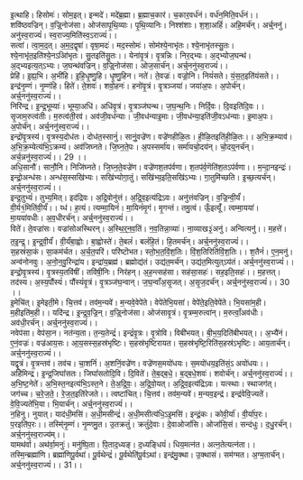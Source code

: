

  
इ॒त्थाहि। हिसोमः॑। सोम॒इत्। इन्मदे॑। मदे॑ब्र॒ह्मा। ब्र॒ह्माच॒कार॑। च॒कार॒वर्ध॑नं। वर्ध॑न॒मिति॒वर्ध॑नं।। शवि॑ष्ठवज्रिन्। व॒ज्रि्॒नोज॑सा। ओज॑सापृ॒थि॒व्याः। पृ॒थि॒व्यानिः। निश्श॑शाः। श॒शा॒अहिं॑। अहि॒मर्च॑न्। अर्च्॒ननु॑। अनु॑स्व॒राज्यं॑। स्व॒राज्य॒मिति॑स्व॒ऽराज्यं॑।।  
सत्वा॑। त्वा॒म॒द॒त्। अ॒म॒द॒द्वृषा॑। वृषा॒मदः॑। मद॒स्सोमः॑। सोम॑श्ये॒नाभृ॑तः। श्ये॒नाभृ॑तस्सु॒तः। श्ये॒नाभृ॑त॒इति॑श्ये॒नऽआि॑भृतः। सु॒तइति॑सु॒तः।। येना॑वृ॒त्रं। वृ॒त्रन्निः। निर॒द्भ्यः। अ॒द्भ्योज॒घन्थ॑। अ॒द्भ्यइत्य॒त्ऽभ्यः। ज॒घन्थ॑वज्रिन्। व॒ज्रि्॒नोज॑सा। ओज॒सार्च॑न्। अर्च्॒ननु॑स्व॒राज्यं॑।।  
प्रेहि॑। इ॒ह्य॒भि। अ॒भी॑हि। इ॒हि॒धृ॒ष्णु॒हि। धृ॒ष्णु॒हिन। नते॑। ते॒वज्रः॑। वज्रो॒नि। नियं॑सते। यं॒स॒त॒इति॑यंसते।। इन्द्र॑नृ॒म्णं। नृ॒म्णंहि। हिते॑। ते॒शवः॑। शवो॒हनः॑। हनो॑वृ॒त्रं। वृ॒त्रञ्जया॑। जया॑अ॒पः। अ॒पोर्च॑न्। अर्च्॒ननु॑स्व॒राज्यं॑।।  
निरि॑न्द्र। इ॒न्द्र॒भूम्याः॑। भूम्या॒अधि॑। अधि॑वृ॒त्रं। वृ॒त्रञ्ज॑घन्थ। ज॒घ॒न्थ॒निः। निर्दि॒वः। दि॒वइति॑दि॒वः।। सृ॒जाम॒रुत्व॑तीः। म॒रुत्व॑ती॒रव॑। अव॑जी॒वध॑न्याः। जी॒वध॑न्याइ॒माः। जी॒वध॑न्या॒इति॑जी॒वऽध॑न्याः। इ॒माअ॒पः। अ॒पोर्च॑न्। अर्च्॒ननु॑स्व॒राज्यं॑।।  
इन्द्रो॑वृ॒त्रस्य॑। वृ॒त्रस्य॒दोध॑तः। दोध॑त॒स्सानुं॑। सानुं॒वज्रे॑ण। वज्रे॑णहीळि॒तः। ही॒ळि॒तइति॑ही॒ळि॒तः।। अ॒भि॒क्र॒म्याव॑। अ॒भि॒क्र॒म्येत्य॑भि॒ऽक्रम्य॑। अव॑जिघ्नते। जि॒घ्न॒ते॒पः। अ॒पस्सर्मा॑य। सर्मा॑यचो॒दय॑न्। चो॒दय्॒नर्च॑न्।अर्च॒न्ननु॑स्व॒राज्यं॑।। 29 ।।  
अधि॒सानौ॑। सानौ॒नि। निजि॑घ्नते। जि॒घ्न॒ते॒वज्रे॑ण। वज्रे॑णश॒तप॑र्वणा। श॒तप॑र्व॒णॆति॑श॒तऽप॑र्वणा।। म॒न्दा॒नइन्द्रः॑। इन्द्रो॒अन्ध॑सः। अन्ध॑स॒स्सखि॑भ्यः। सखि॑भ्योगा॒तुं। सखि॑भ्य॒इति॒सखि॑ऽभ्यः। गा॒तुमि॑च्छति। इ॒च्छ॒त्यर्च॑न्। अर्च्॒ननु॑स्व॒राज्यं॑।।  
इन्द्र॒तुभ्यं॑। तुभ्य॒मित्। इद॑द्रिवः। अ॒द्रि॒वोनु॑त्तं। अ॒द्रि॒व॒इत्य॑द्रिऽवः। अनु॑त्तंवज्रिन्। व॒ज्रि॒न्वी॒र्यं॑। वी॒र्य१॒॑मिति॑वी॒र्यं॑।। य्ध॑। ह॒त्यं। त्यम्मा॒यिनं॑। मा॒यिनं॑मृ॒गं। मृ॒गन्तं। तमु॒त्वं। ऊँ॒इत्यूँ॑। त्वम्मा॒यया॑। मा॒यया॑वधीः। अ॒व॒धीरर्च॑न्। अर्च्॒ननु॑स्व॒राज्यं॑।।  
विते॑। ते॒वज्रा॑सः। वज्रा॑सोअस्थिरन्। अ॒स्थि॒र्॒न॒व॒तिं। न॒व॒तिन्ना॒व्याः॑। ना॒व्याख३॒॑अनु॑। अन्वित्यनु॑।। म॒हत्ते॑। त॒इ॒न्द्र॒। इ॒न्द्र॒वी॒र्यं॑। वी॒र्यं॑बा॒ह्वोः। बा॒ह्वोस्ते॑। ते॒बलं॑। बलं॑हि॒तं। हि॒तमर्च॑न्। अर्च्॒ननु॑स्व॒राज्यं॑।।  
स॒हस्रं॑सा॒कं। सा॒कम॑र्चत। अ॒र्च॒त॒परि॑। परि॑ष्टॊभत। स्तो॒भ॒त॒विं॒श॒तिः। विं॒श॒तिरिति॑विं॒श॒तिः।। श॒तैनं॑। ए॒न॒मनु॑। अन्व॑नोनवुः। अ॒नो॒न॒वु॒रिन्द्रा॑य। इन्द्रा॑य॒ब्रह्म॑। ब्रह्मोद्य॑तं। उद्य॑त॒मर्च॑न्। उद्य॑त॒मित्युत्ऽय॑तं। अर्च्॒ननु॑स्व॒राज्यं॑।।  
इन्द्रो॒वृ॒त्रस्य॑। वृ॒त्रस्य॒तवि॑षीं। तवि॑षीं॒निः। निर॑हन्। अ॒ह॒न्त्सह॑सा। सह॑सा॒सहः॑। सह॒इति॒सहः॑।। म॒हत्तत्। तद॑स्य। अ॒स्य॒पौंस्यं॑। पौंस्यं॑वृ॒त्रं। वृ॒त्रञ्ज॑घ॒न्वान्। ज॒घ॒न्वाँअ॒सृ॒जत्। अ॒सृ॒ज॒दर्च॑न्। अर्च्॒ननु॑स्व॒राज्यं॑।। 30 ।।  
इ॒मेचि॑त्। इ॒मेइती॒मे। चि॒त्तव॑। तव॑म॒न्यवे॑। म॒न्यवे॒वेपे॑ते। वेपे॑तेभि॒यसा॑। वेपे॑ते॒इति॒वेपे॑ते। भि॒यसा॑म॒ही। म॒हीइति॑म॒ही।। यदि॑न्द्र। इ॒न्द्र॒व॒ज्रि॒न्। व॒ज्रि्॒नोज॑सा। ओज॑सावृ॒त्रं। वृ॒त्रम्म॒रुत्वा॑न्। म॒रुत्वाँ॒अव॑धीः। अव॑धी॒रर्च॑न्। अर्च्॒ननु॑स्व॒राज्यं॑।।  
नवेप॑सा। वेप॑सा॒न। नत॑न्य॒ता। त॒न्य॒तेन्द्रं॑। इन्द्रं॑वृ॒त्रः। वृ॒त्रोवि। विबी॑भयत्। बी॒भ॒य॒दिति॑बीभयत्।। अ॒भ्यै॑नं। ए॒नं॒वज्रः॑। वज्र॑आय॒सः। आ॒य॒सस्स॒हस्र॑भृष्टिः। स॒हस्र॑भृष्टिरायत। स॒हस्र॑भृष्टि॒रिति॑स॒हस्र॑ऽभृष्टिः। आय॒तार्च॑न्। अर्च्॒ननु॑स्व॒राज्यं॑।।  
यद्वृ॒त्रं। वृ॒त्रन्तव॑। तव॑च। चा॒शनिं॑। अ॒शनिं॒वज्रे॑ण। वज्रे॑णस॒मयो॑धयः। स॒मयो॑धय॒इति॑सं॒ऽ अयो॑धयः।। अहि॑मिन्द्र। इ॒न्द्र॒जिघां॑सतः। जिघां॑सतोदि॒वि। दि॒विते॑। ते॒ब॒द्ब॒धे॒। ब॒द्ब॒धे॒शवः॑। शवोर्च॑न्। अर्च्॒ननु॑स्व॒राज्यं॑।।  
अ॒भि॒ष्ट॒नेते॑। अ॒भि॒स्त॒नइत्य॑भि॒ऽस्त॒ने। ते॒अ॒द्रि॒वः॒। अ॒द्रि॒वो॒यत्। अ॒द्रि॒व॒इत्य॑द्रिऽवः। यत्स्थाः। स्थाजग॑त्। जग॑च्च। च॒रे॒ज॒ते॒। रे॒ज॒त॒इति॑रेजते।। त्वष्टा॑चित्। चि॒त्तव॑। तव॑म॒न्यवे॑। म॒न्यव॒इन्द्र॑। इन्द्र॑वेवि॒ज्यते॑। वे॒वि॒ज्यते॑भि॒या। भि॒यार्च॑न्। अर्च्॒ननु॑स्व॒राज्यं॑।।  
न॒हिनु। नुयात्। याद॑धी॒मसि॑। अ॒धी॒मसीन्द्रं॑। अ॒धी॒मसीत्य॑धि॒ऽइ॒मसि॑। इन्द्रं॒कः। कोवी॒र्या॑। वी॒र्या॑प॒रः। प॒रइति॑प॒रः।। तस्मि्॑नृ॒म्णं। नृ॒म्णमु॒त। उ॒तक्रतुं॑। क्रतुं॑दे॒वाः। दे॒वाओजां॑सि। ओजां॑सि॒सं। सन्द॑धुः। द॒धु॒रर्च॑न्। अर्च्॒ननु॑स्व॒राज्य॑म्।।  
यामथ॑र्वा। अथ॑र्वा॒मनुः॑। मनु॑ष्पि॒ता। पि॒ताद॒ध्यङ्। द॒ध्यङ्धियं॑। धिय॒मत्न॑त। अत्न॒तेत्यत्न॑ता।। तस्मि॒न्ब्रह्मा॑णि। ब्रह्मा॑णिपू॒र्वथा॑। पू॒र्वथेन्द्रं॑। पू॒र्वथेति॑पू॒र्वऽथा॑। इन्द्र॑मु॒क्था। उ॒क्थासं। सम॑ग्मत। अ॒ग्म॒तार्च॑न्। अर्च्॒ननु॑स्व॒राज्यं॑।। 31।।  
